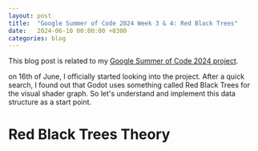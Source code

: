 ```yaml
---
layout: post
title:  "Google Summer of Code 2024 Week 3 & 4: Red Black Trees"
date:   2024-06-10 00:00:00 +0300
categories: blog
---
```


This blog post is related to my [Google Summer of Code 2024 project][my-google-summer-of-code-2024-project].

on 16th of June, I officially started looking into the project. After a quick search, I found out that Godot uses something called Red Black Trees for the visual shader graph. So let's understand and implement this data structure as a start point.

# Red Black Trees Theory





[my-google-summer-of-code-2024-project]: https://summerofcode.withgoogle.com/programs/2024/projects/wYTZuQbA
